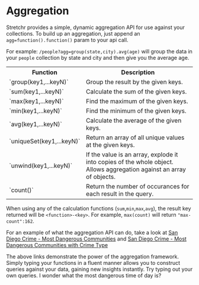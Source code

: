 # Aggregation

Stretchr provides a simple, dynamic aggregation API for use against your collections.  To build up an aggregation, just append an `agg=function().function()` param to your api call.

For example: `/people?agg=group(state,city).avg(age)` will group the data in your `people` collection by state and city and then give you the average age.

<table>
	<tr><th> Function </th><th> Description </th></tr>
	<tr><td>`group(key1,...keyN)` </td><td> Group the result by the given keys. </td></tr>
	<tr><td>`sum(key1,...keyN)`</td><td>Calculate the sum of the given keys.</td></tr>
	<tr><td>`max(key1,...keyN)`</td><td>Find the maximum of the given keys.</td></tr>
	<tr><td>`min(key1,...keyN)`</td><td>Find the minimum of the given keys.</td></tr>
	<tr><td>`avg(key1,...keyN)`</td><td>Calculate the average of the given keys.</td></tr>
	<tr><td>`uniqueSet(key1,...keyN)`</td><td>Return an array of all unique values at the given keys.</td></tr>
	<tr><td>`unwind(key1,...keyN)`</td><td>If the value is an array, explode it into copies of the whole object. Allows aggregation against an array of objects.</td></tr>
	<tr><td>`count()`</td><td>Return the number of occurances for each result in the query.</td></tr>
</table>

When using any of the calculation functions (`sum`,`min`,`max`,`avg`), the result key returned will be `<function>-<key>`. For example, `max(count)` will return `"max-count":162`.

For an example of what the aggregation API can do, take a look at [San Diego Crime - Most Dangerous Communities][1] and [San Diego Crime - Most Dangerous Communities with Crime Type][2]

The above links demonstrate the power of the aggregation framework. Simply typing your functions in a fluent manner allows you to construct queries against your data, gaining new insights instantly. Try typing out your own queries. I wonder what the most dangerous time of day is?

[1]: https://sandiego.stretchr.com/api/v1.1/crime/incidents.json?key=de0128c1cb7b70f583f56dd71da857df&agg=group(community).count()&order=-count
[2]: https://sandiego.stretchr.com/api/v1.1/crime/incidents.json?key=de0128c1cb7b70f583f56dd71da857df&agg=group(community).uniqueSet(type).count()&order=-count
